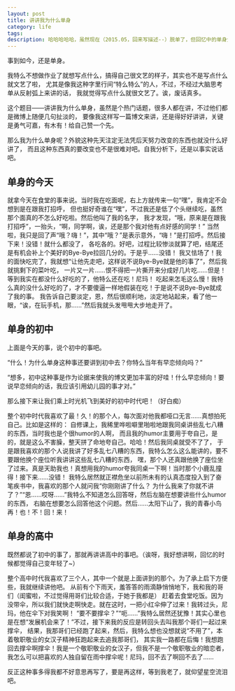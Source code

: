 ```yaml
---
layout: post
title: 讲讲我为什么单身
category: life
tags: 
description: 哈哈哈哈哈，虽然现在（2015.05，回来写描述--）脱单了，但回忆中的单身生活也是很好呀
---
```


事到如今，还是单身。

我特么不想做作业了就想写点什么，搞得自己很文艺的样子，其实也不是写点什么就文艺了啦，
尤其是像我这种字里行间“特么特么”的人，不过，不经过大脑思考单从反射弧上来讲的话，
我就觉得写点什么就很文艺了。诶，废话真多。

这个题目——讲讲我为什么单身，虽然是个热门话题，很多人都在讲，不过他们都是微博上随便几句扯淡的，
要像我这样写一篇博文来讲，还是得好好讲讲，关键是勇气可嘉，有木有！给自己赞一个先。

那么我为什么单身呢？外貌这种先天注定无法凭后天努力改变的东西也就没什么好讲了，
而且这种东西真的要改变也不是很难对吧。自我分析下，还是以事实说话吧。

## 单身的今天
就拿今天在食堂的事来说。当时我在吃面呢，右上方就传来一句“嘿”，我肯定不会想到是在跟我打招呼，
但也挺好奇谁在“嘿”，不过我还是低了个头继续吃，虽然那个面真的不怎么好吃啦。然后他叫了我的名字，
我才发现，“哦，原来是在跟我打招呼”，一抬头，“啊，同学啊，诶，还是那个我对他有点好感的同学！”
当然啦，我只是回了声“哦？嗨！”，其中“哦？”是表示意外，“嗨！”是打招呼。然后接下来！没错！就什么都没了，
各吃各的。好吧，过程比较惨淡就算了吧，结尾还是有机会补上个美好的Bye-Bye拉回几分的。于是乎……没错！
我又怯场了！我的面快吃完了，我就想“让他先走吧，这样说不说Bye-Bye就是他的事了”，然后我就挑剩下的菜叶吃，
一片又一片……恨不得把一片撕开来分成好几片吃……但是！等到我实在都没什么好吃的了，他特么还在吃！尼玛！
吃起来怎毛这么慢！我特么真的没什么好吃的了，才不要傻逼一样地假装在吃！于是说不说Bye-Bye就成了我的事。
我告诉自己要淡定，恩，然后很顺利地，淡定地站起来，看了他一眼，“诶，在玩手机，那……”然后我就头发甩甩大步地走开了。

## 单身的初中
上面是今天的事，说个初中的事吧。

“什么！为什么单身这种事还要讲到初中去？你特么当年有早恋倾向吗？”

“想多，初中这种事是作为论据来使我的博文更加丰富的好哇！什么早恋倾向！要说早恋倾向的话，我应该引用幼儿园的事才对。”

那么接下来让我们乘上时光机飞到美好的初中时代吧！（好白痴）

整个初中时代我喜欢了最！久！的那个人，每次面对他我都哑口无言……真想拍死自己。比如是这样的：
自修课上，我稀里哗啦噼里啪啦地跟我同桌讲些乱七八糟的东西，当时我也是个很humor的人啊，
而且我的humor主要用于夸自己，是的，就是这么不害臊，整天拼了命地夸自己。哈哈！然后我同桌就受不了了，
于是跟我喜欢的那个人说我讲了好多乱七八糟的东西，我特么怎么这么能讲的，要不要跟他换个座位听我讲讲这些乱七八糟的东西，
嘿，那个人还真跟他换了座位坐了过来。真是天助我也！真想用我的humor夸我同桌一下啊！当时那个小鹿乱撞得！接下来……没错！
我特么居然就正襟危坐以前所未有的认真态度投入到了奋笔疾书中，我喜欢的那个人就问我“你刚刚讲了什么？
为什么我来了你就不讲了？”“恩……哎呀……”我特么不知道怎么回答呀，然后左脑在想要讲些什么humor的东西，
右脑在想要怎么回答他这个问题。然后……太阳下山了，我的青春小鸟再！也！不！回！来！

## 单身的高中
既然都说了初中的事了，那就再讲讲高中的事吧。（诶呀，我好想讲啊，回忆的时候都觉得自己变年轻了~）

整个高中时代我喜欢了三个人，其中一个就是上面讲到的那个。为了承上启下方便些，我就继续讲他吧。
从前有个下雨天，羞答答的雨滴静悄悄地下，我和我的哥们（闺蜜啦，不过觉得用哥们比较合适，于她于我都是）
赶着去食堂吃饭。因为没带伞，所以我们就快走啊快走。就在这时，一把小红伞伸了过来！我转过头，尼玛，他在伞下对我笑啊！
“要不要撑伞？”“呃……”我特么居然还犹豫！其实心里也是在想“发展机会来了！”不过，接下来我的反应是转回头去叫我那个哥们一起过来撑伞，
结果，我那哥们已经跑了起来，然后，我特么想也没想就说“不用了”，本着敬职敬业的女汉子精神狂跑起来去追我那哥们，
其实我一路都在后悔！我想跑回去撑伞啊撑伞！我是一个敬职敬业的女汉子，但我不是一个敬职敬业的暗恋者，
我怎么可以把喜欢的人独自留在雨中撑伞呢！尼玛，回不去了啊回不去了……

反正这种事多得我都不好意思再写了，要是再这样，等到我老了，就仰望星空流泪吧。
